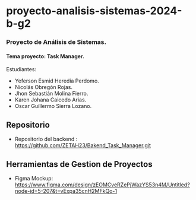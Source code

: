 # proyecto-analisis-sistemas-2024-b-g2

### Proyecto de Análisis de Sistemas.

#### Tema proyecto: Task Manager.

Estudiantes: 
- Yeferson Esmid Heredia Perdomo.
- Nicolás Obregón Rojas.
- Jhon Sebastián Molina Fierro.
- Karen Johana Caicedo Arias.
- Oscar Guillermo Sierra Lozano.
  
## Repositorio
- Repositorio del backend : https://github.com/ZETAH23/Bakend_Task_Manager.git

## Herramientas de Gestion de Proyectos 

- Figma Mockup: https://www.figma.com/design/zEOMCveRZePjWazYS53n4M/Untitled?node-id=5-207&t=vExpa35cnH2MFkQo-1
